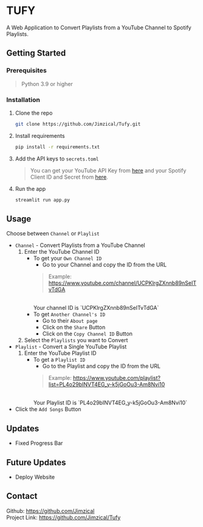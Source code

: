 # TUFY

A Web Application to Convert Playlists from a YouTube Channel to Spotify Playlists.

## Getting Started

### Prerequisites
> Python 3.9 or higher

### Installation
1. Clone the repo
   ```sh
   git clone https://github.com/Jimzical/Tufy.git
    ```

2. Install requirements
    ```sh
    pip install -r requirements.txt
    ```
3. Add the API keys to `secrets.toml`
    > You can get your YouTube API Key from [here](https://console.developers.google.com/apis/credentials) and your Spotify Client ID and Secret from [here](https://developer.spotify.com/dashboard/applications).

4. Run the app
    ```sh
    streamlit run app.py
    ```

## Usage
Choose between `Channel` or `Playlist`
- `Channel` - Convert Playlists from a YouTube Channel
    1. Enter the YouTube Channel ID
        - To get your `Own Channel ID`
            - Go to your Channel and copy the ID from the URL
            > Example: https://www.youtube.com/channel/UCPKlrgZXnnb89nSeITvTdGA
            </br>
            Your channel ID is `UCPKlrgZXnnb89nSeITvTdGA`
        - To get `Another Channel's ID`
            - Go to their `About page` 
            - Click on the `Share` Button
            - Click on the `Copy Channel ID` Button
    2. Select the `Playlists` you want to Convert
- `Playlist` - Convert a Single YouTube Playlist
    1. Enter the YouTube Playlist ID
        - To get a `Playlist ID`
            - Go to the Playlist and copy the ID from the URL
            > Example: https://www.youtube.com/playlist?list=PL4o29bINVT4EG_y-k5jGoOu3-Am8Nvi10
            </br>
            Your Playlist ID is `PL4o29bINVT4EG_y-k5jGoOu3-Am8Nvi10`
 -  Click the `Add Songs` Button


## Updates
- Fixed Progress Bar

## Future Updates
- Deploy Website



## Contact
Github: https://github.com/Jimzical
</br>
Project Link: https://github.com/Jimzical/Tufy
